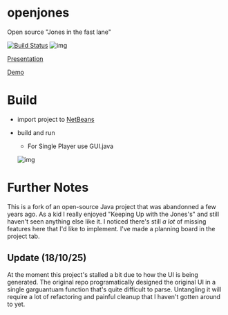 openjones
=========
Open source "Jones in the fast lane"

[![Build Status](https://travis-ci.org/dimidd/openjones.svg?branch=master)](https://travis-ci.org/dimidd/openjones)
![img](https://i.imgur.com/rjuBkDT.png)

[Presentation](https://docs.google.com/presentation/d/1ElJ-h_81UgAhSqSPNpudjfKaCIB86q7YgepnfGas_6s/)

[Demo](https://www.youtube.com/watch?v=hpq0cq14IxI)

Build
=====

* import project to [NetBeans](https://netbeans.org/)
* build and run


  * For Single Player use GUI.java

  ![img](https://i.imgur.com/Ap7oVtL.png)


Further Notes
=====
This is a fork of an open-source Java project that was abandonned a few years ago. As a kid I really enjoyed "Keeping Up with the Jones's" and still haven't seen anything else like it. I noticed there's still _a lot_ of missing features here that I'd like to implement. I've made a planning board in the project tab. 

## Update (18/10/25) ##
At the moment this project's stalled a bit due to how the UI is being generated. The original repo programatically designed the original UI in a single garguantuam function that's quite difficult to parse. Untangling it will require a lot of refactoring and painful cleanup that I haven't gotten around to yet. 
